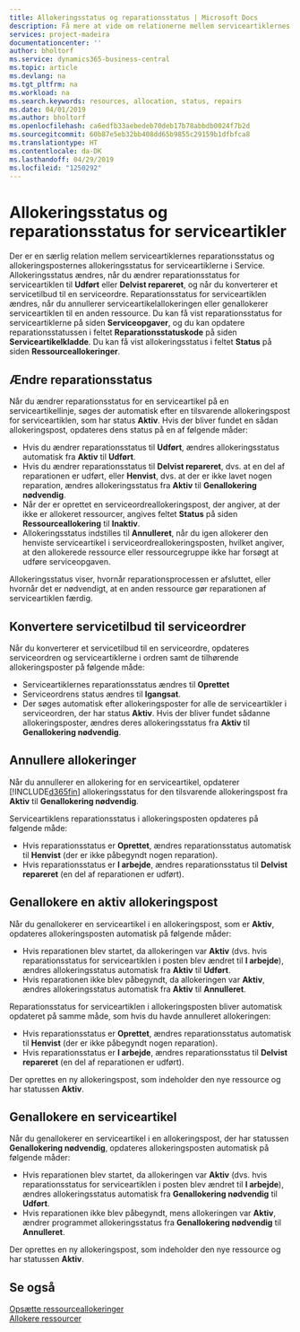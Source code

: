 ```yaml
---
title: Allokeringsstatus og reparationsstatus | Microsoft Docs
description: Få mere at vide om relationerne mellem serviceartiklernes reparationsstatus og allokeringsposternes allokeringsstatus for dem.
services: project-madeira
documentationcenter: ''
author: bholtorf
ms.service: dynamics365-business-central
ms.topic: article
ms.devlang: na
ms.tgt_pltfrm: na
ms.workload: na
ms.search.keywords: resources, allocation, status, repairs
ms.date: 04/01/2019
ms.author: bholtorf
ms.openlocfilehash: ca6edfb33aebedeb70deb17b78abbdb0024f7b2d
ms.sourcegitcommit: 60b87e5eb32bb408dd65b9855c29159b1dfbfca8
ms.translationtype: HT
ms.contentlocale: da-DK
ms.lasthandoff: 04/29/2019
ms.locfileid: "1250292"
---
```

# <a name="allocation-status-and-repair-status-of-service-items"></a>Allokeringsstatus og reparationsstatus for serviceartikler
Der er en særlig relation mellem serviceartiklernes reparationsstatus og allokeringsposternes allokeringsstatus for serviceartiklerne i Service. Allokeringsstatus ændres, når du ændrer reparationsstatus for serviceartiklen til **Udført** eller **Delvist repareret**, og når du konverterer et servicetilbud til en serviceordre. Reparationsstatus for serviceartiklen ændres, når du annullerer serviceartikelallokeringen eller genallokerer serviceartiklen til en anden ressource. Du kan få vist reparationsstatus for serviceartiklerne på siden **Serviceopgaver**, og du kan opdatere reparationsstatussen i feltet **Reparationsstatuskode** på siden **Serviceartikelkladde**. Du kan få vist allokeringsstatus i feltet **Status** på siden **Ressourceallokeringer**.  
  
## <a name="changing-repair-status"></a>Ændre reparationsstatus  
Når du ændrer reparationsstatus for en serviceartikel på en serviceartikellinje, søges der automatisk efter en tilsvarende allokeringspost for serviceartiklen, som har status **Aktiv**. Hvis der bliver fundet en sådan allokeringspost, opdateres dens status på en af følgende måder:  
  
* Hvis du ændrer reparationsstatus til **Udført**, ændres allokeringsstatus automatisk fra **Aktiv** til **Udført**.  
* Hvis du ændrer reparationsstatus til **Delvist repareret**, dvs. at en del af reparationen er udført, eller **Henvist**, dvs. at der er ikke lavet nogen reparation, ændres allokeringsstatus fra **Aktiv** til **Genallokering nødvendig**.  
* Når der er oprettet en serviceordreallokeringspost, der angiver, at der ikke er allokeret ressourcer, angives feltet **Status** på siden **Ressourceallokering** til **Inaktiv**.  
* Allokeringsstatus indstilles til **Annulleret**, når du igen allokerer den henviste serviceartikel i serviceordreallokeringsposten, hvilket angiver, at den allokerede ressource eller ressourcegruppe ikke har forsøgt at udføre serviceopgaven.  
  
Allokeringsstatus viser, hvornår reparationsprocessen er afsluttet, eller hvornår det er nødvendigt, at en anden ressource gør reparationen af serviceartiklen færdig.  
  
## <a name="converting-service-quotes-to-service-orders"></a>Konvertere servicetilbud til serviceordrer  
Når du konverterer et servicetilbud til en serviceordre, opdateres serviceordren og serviceartiklerne i ordren samt de tilhørende allokeringsposter på følgende måde:  
  
* Serviceartiklernes reparationsstatus ændres til **Oprettet**  
* Serviceordrens status ændres til **Igangsat**.  
* Der søges automatisk efter allokeringsposter for alle de serviceartikler i serviceordren, der har status **Aktiv**. Hvis der bliver fundet sådanne allokeringsposter, ændres deres allokeringsstatus fra **Aktiv** til **Genallokering nødvendig**.  
  
## <a name="canceling-allocations"></a>Annullere allokeringer  
Når du annullerer en allokering for en serviceartikel, opdaterer [!INCLUDE[d365fin](includes/d365fin_md.md)] allokeringsstatus for den tilsvarende allokeringspost fra **Aktiv** til **Genallokering nødvendig**.

Serviceartiklens reparationsstatus i allokeringsposten opdateres på følgende måde:  
  
* Hvis reparationsstatus er **Oprettet**, ændres reparationsstatus automatisk til **Henvist** (der er ikke påbegyndt nogen reparation).  
* Hvis reparationsstatus er **I arbejde**, ændres reparationsstatus til **Delvist repareret** (en del af reparationen er udført).  
  
## <a name="reallocating-an-active-allocation-entry"></a>Genallokere en aktiv allokeringspost  
Når du genallokerer en serviceartikel i en allokeringspost, som er **Aktiv**, opdateres allokeringsposten automatisk på følgende måder:  
  
* Hvis reparationen blev startet, da allokeringen var **Aktiv** (dvs. hvis reparationsstatus for serviceartiklen i posten blev ændret til **I arbejde**), ændres allokeringsstatus automatisk fra **Aktiv** til **Udført**.  
* Hvis reparationen ikke blev påbegyndt, da allokeringen var **Aktiv**, ændres allokeringsstatus automatisk fra **Aktiv** til **Annulleret**.  
  
Reparationsstatus for serviceartiklen i allokeringsposten bliver automatisk opdateret på samme måde, som hvis du havde annulleret allokeringen:  
  
* Hvis reparationsstatus er **Oprettet**, ændres reparationsstatus automatisk til **Henvist** (der er ikke påbegyndt nogen reparation).  
* Hvis reparationsstatus er **I arbejde**, ændres reparationsstatus til **Delvist repareret** (en del af reparationen er udført).  
  
Der oprettes en ny allokeringspost, som indeholder den nye ressource og har statussen **Aktiv**.  
  
## <a name="reallocating-a-service-item"></a>Genallokere en serviceartikel  
Når du genallokerer en serviceartikel i en allokeringspost, der har statussen **Genallokering nødvendig**, opdateres allokeringsposten automatisk på følgende måder:  
  
* Hvis reparationen blev startet, da allokeringen var **Aktiv** (dvs. hvis reparationsstatus for serviceartiklen i posten blev ændret til **I arbejde**), ændres allokeringsstatus automatisk fra **Genallokering nødvendig** til **Udført**.  
* Hvis reparationen ikke blev påbegyndt, mens allokeringen var **Aktiv**, ændrer programmet allokeringsstatus fra **Genallokering nødvendig** til **Annulleret**.  
  
Der oprettes en ny allokeringspost, som indeholder den nye ressource og har statussen **Aktiv**.  
  
## <a name="see-also"></a>Se også  
[Opsætte ressourceallokeringer](service-how-setup-resource-allocation.md)  
[Allokere ressourcer](service-how-to-allocate-resources.md)  

